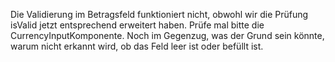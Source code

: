 Die Validierung im Betragsfeld funktioniert nicht, obwohl wir die Prüfung isValid jetzt entsprechend erweitert haben. Prüfe mal bitte die CurrencyInputKomponente. Noch im Gegenzug, was der Grund sein könnte, warum nicht erkannt wird, ob das Feld leer ist oder befüllt ist.
